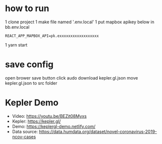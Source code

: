 # how to run

1 clone project
1 make file named '.env.local'
1 put mapbox apikey below in bb.env.local

    REACT_APP_MAPBOX_API=pk.exxxxxxxxxxxxxxxxxx

1 yarn start

# save config

open brower
save button click
audo download kepler.gl.json
move kepler.gl.json to src folder

# Kepler Demo

- Video: https://youtu.be/BEZjt08Myxs
- Kepler: https://kepler.gl/
- Demo: https://keplergl-demo.netlify.com/
- Data source: https://data.humdata.org/dataset/novel-coronavirus-2019-ncov-cases
